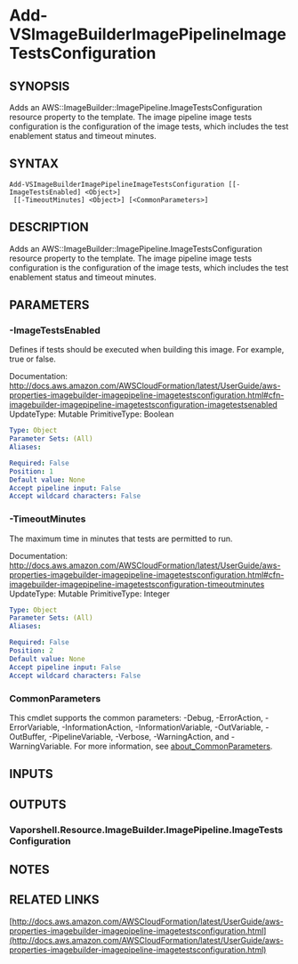# Add-VSImageBuilderImagePipelineImageTestsConfiguration

## SYNOPSIS
Adds an AWS::ImageBuilder::ImagePipeline.ImageTestsConfiguration resource property to the template.
The image pipeline image tests configuration is the configuration of the image tests, which includes the test enablement status and timeout minutes.

## SYNTAX

```
Add-VSImageBuilderImagePipelineImageTestsConfiguration [[-ImageTestsEnabled] <Object>]
 [[-TimeoutMinutes] <Object>] [<CommonParameters>]
```

## DESCRIPTION
Adds an AWS::ImageBuilder::ImagePipeline.ImageTestsConfiguration resource property to the template.
The image pipeline image tests configuration is the configuration of the image tests, which includes the test enablement status and timeout minutes.

## PARAMETERS

### -ImageTestsEnabled
Defines if tests should be executed when building this image.
For example, true or false.

Documentation: http://docs.aws.amazon.com/AWSCloudFormation/latest/UserGuide/aws-properties-imagebuilder-imagepipeline-imagetestsconfiguration.html#cfn-imagebuilder-imagepipeline-imagetestsconfiguration-imagetestsenabled
UpdateType: Mutable
PrimitiveType: Boolean

```yaml
Type: Object
Parameter Sets: (All)
Aliases:

Required: False
Position: 1
Default value: None
Accept pipeline input: False
Accept wildcard characters: False
```

### -TimeoutMinutes
The maximum time in minutes that tests are permitted to run.

Documentation: http://docs.aws.amazon.com/AWSCloudFormation/latest/UserGuide/aws-properties-imagebuilder-imagepipeline-imagetestsconfiguration.html#cfn-imagebuilder-imagepipeline-imagetestsconfiguration-timeoutminutes
UpdateType: Mutable
PrimitiveType: Integer

```yaml
Type: Object
Parameter Sets: (All)
Aliases:

Required: False
Position: 2
Default value: None
Accept pipeline input: False
Accept wildcard characters: False
```

### CommonParameters
This cmdlet supports the common parameters: -Debug, -ErrorAction, -ErrorVariable, -InformationAction, -InformationVariable, -OutVariable, -OutBuffer, -PipelineVariable, -Verbose, -WarningAction, and -WarningVariable. For more information, see [about_CommonParameters](http://go.microsoft.com/fwlink/?LinkID=113216).

## INPUTS

## OUTPUTS

### Vaporshell.Resource.ImageBuilder.ImagePipeline.ImageTestsConfiguration
## NOTES

## RELATED LINKS

[http://docs.aws.amazon.com/AWSCloudFormation/latest/UserGuide/aws-properties-imagebuilder-imagepipeline-imagetestsconfiguration.html](http://docs.aws.amazon.com/AWSCloudFormation/latest/UserGuide/aws-properties-imagebuilder-imagepipeline-imagetestsconfiguration.html)

